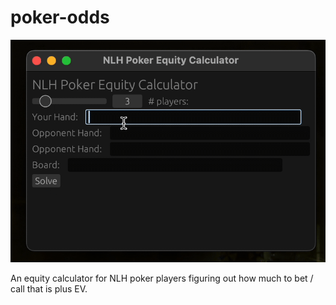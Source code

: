 # poker-odds

![](https://github.com/sunjesse/poker-odds/blob/main/demo/demo.gif)

An equity calculator for NLH poker players figuring out how much to bet / call that is plus EV.
